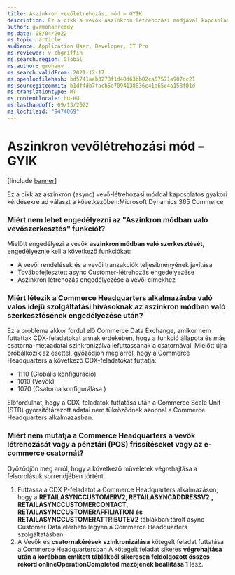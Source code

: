 ```yaml
---
title: Aszinkron vevőlétrehozási mód – GYIK
description: Ez a cikk a vevők aszinkron létrehozási módjával kapcsolatos gyakori kérdésekre ad választ Microsoft Dynamics 365 Commerce.
author: gvrmohanreddy
ms.date: 08/04/2022
ms.topic: article
audience: Application User, Developer, IT Pro
ms.reviewer: v-chgriffin
ms.search.region: Global
ms.author: gmohanv
ms.search.validFrom: 2021-12-17
ms.openlocfilehash: bd5741aeb3278f1d40d63bb02ca57571a907dc21
ms.sourcegitcommit: b1df4db7facb5e7094138836c41a65c4a158f01d
ms.translationtype: MT
ms.contentlocale: hu-HU
ms.lasthandoff: 09/13/2022
ms.locfileid: "9474069"
---
```

# <a name="asynchronous-customer-creation-mode-faq"></a>Aszinkron vevőlétrehozási mód – GYIK

[!include [banner](includes/banner.md)]

Ez a cikk az aszinkron (async) vevő-létrehozási móddal kapcsolatos gyakori kérdésekre ad választ a következőben:Microsoft Dynamics 365 Commerce

### <a name="why-cant-i-enable-the-enable-editing-customers-in-asynchronous-mode-feature"></a>Miért nem lehet engedélyezni az "Aszinkron módban való vevőszerkesztés" funkciót?

Mielőtt engedélyezi a vevők **aszinkron módban való szerkesztését**, engedélyeznie kell a következő funkciókat:

- A vevői rendelések és a vevői tranzakciók teljesítményének javítása
- Továbbfejlesztett async Customer-létrehozás engedélyezése
- Aszinkron létrehozás engedélyezése a vevői címekhez

### <a name="why-do-i-still-see-real-time-service-calls-made-to-commerce-headquarters-after-the-enable-editing-customers-in-asynchronous-mode-feature-is-enabled"></a>Miért létezik a Commerce Headquarters alkalmazásba való valós idejű szolgáltatási hívásoknak az aszinkron módban való szerkesztésének engedélyezése után?

Ez a probléma akkor fordul elő Commerce Data Exchange, amikor nem futtattak CDX-feladatokat annak érdekében, hogy a funkció állapota és más csatorna-metaadatai szinkronizálva lefuttassanak a csatornával. Mielőtt újra próbálkozik az esettel, győződjön meg arról, hogy a Commerce Headquarters a következő CDX-feladatokat futtatja:

- 1110 (Globális konfiguráció)
- 1010 (Vevők)
- 1070 (Csatorna konfigurálása )

Előfordulhat, hogy a CDX-feladatok futtatása után a Commerce Scale Unit (STB) gyorsítótárazott adatai nem tükröződnek azonnal a Commerce Headquarters alkalmazásban.

### <a name="why-doesnt-commerce-headquarters-show-customer-creation-or-updates-from-the-point-of-sale-pos-or-e-commerce-channel"></a>Miért nem mutatja a Commerce Headquarters a vevők létrehozását vagy a pénztári (POS) frissítéseket vagy az e-commerce csatornát?

Győződjön meg arról, hogy a következő műveletek végrehajtása a felsorolásuk sorrendjében történt.

1. Futtassa a CDX P-feladatot a Commerce Headquarters alkalmazáson, hogy a **RETAILASYNCCUSTOMERV2, RETAILASYNCADDRESSV2** **,** **RETAILASYNCCUSTOMERCONTACT**, **RETAILASYNCCUSTOMERAFFILIATION** **és RETAILASYNCCUSTOMERATTRIBUTEV2** táblákban tárolt async Customer Data elérhető legyen a Commerce Headquarters szolgáltatásban.
1. A Vevők és **csatornakérések szinkronizálása** kötegelt feladat futtatása a Commerce Headquartersban A kötegelt feladat sikeres **végrehajtása után a korábban említett táblákból sikeresen feldolgozott összes rekord onlineOperationCompleted** **mezőjének beállítása 1** lesz.
